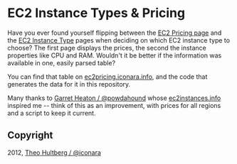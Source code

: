 # EC2 Instance Types & Pricing

Have you ever found yourself flipping between the  [EC2 Pricing page][1] and the [EC2 Instance Type][2] pages when deciding on which EC2 instance type to choose? The first page displays the prices, the second the instance properties like CPU and RAM. Wouldn't it be better if the information was available in one, easily parsed table?

You can find that table on [ec2pricing.iconara.info][3], and the code that generates the data for it in this repository.

Many thanks to [Garret Heaton / @powdahound][4] whose [ec2instances.info][5] inspired me -- think of this as an improvement, with prices for all regions and a script to keep it current.

## Copyright

2012, [Theo Hultberg / @iconara][6]

  [1]: http://aws.amazon.com/ec2/pricing/
  [2]: http://aws.amazon.com/ec2/instance-types/
  [3]: http://ec2pricing.iconara.info/
  [4]: https://twitter.com/powdahound
  [5]: http://www.ec2instances.info/
  [6]: http://twitter.com/iconara